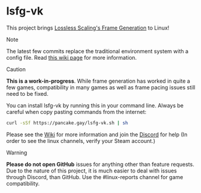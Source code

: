 # lsfg-vk
This project brings [Lossless Scaling's Frame Generation](https://store.steampowered.com/app/993090/Lossless_Scaling/) to Linux!

>[!NOTE]
> The latest few commits replace the traditional environment system with a config file. Read [this wiki page](https://github.com/PancakeTAS/lsfg-vk/wiki/Configuring-lsfg%E2%80%90vk) for more information.

>[!CAUTION]
> **This is a work-in-progress**. While frame generation has worked in quite a few games, compatibility in many games as well as frame pacing issues still need to be fixed.

You can install lsfg-vk by running this in your command line. Always be careful when copy pasting commands from the internet:
```bash
curl -sSf https://pancake.gay/lsfg-vk.sh | sh
```

Please see the [Wiki](https://github.com/PancakeTAS/lsfg-vk/wiki) for more information and join the [Discord](https://discord.gg/losslessscaling) for help (In order to see the linux channels, verify your Steam account.)

>[!WARNING]
> **Please do not open GitHub** issues for anything other than feature requests. Due to the nature of this project, it is much easier to deal with issues through Discord, than GitHub. Use the #linux-reports channel for game compatibility.
